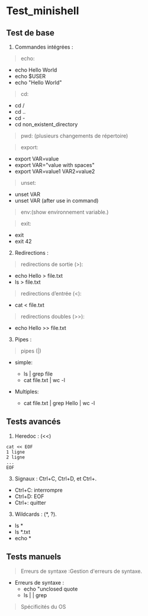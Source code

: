 # Test_minishell

## Test de base
1) Commandes intégrées :
> echo:
- echo Hello World
- echo $USER
- echo "Hello    World"

>  cd:
- cd /
- cd ..
- cd -
- cd non_existent_directory

> pwd: (plusieurs changements de répertoire)

> export:
- export VAR=value
- export VAR="value with spaces"
- export VAR=value1 VAR2=value2

> unset:
- unset VAR
- unset VAR (after use in command)

> env:(show environnement variable.)

> exit:
- exit
- exit 42

2) Redirections :
> redirections de sortie (>):
- echo Hello > file.txt
- ls > file.txt

> redirections d’entrée (<):
- cat < file.txt

> redirections doubles (>>):
- echo Hello >> file.txt

3) Pipes :
> pipes (|)
- simple:
  - ls | grep file
  - cat file.txt | wc -l

- Multiples:
  - cat file.txt | grep Hello | wc -l

## Tests avancés
1) Heredoc : (<<)
```
cat << EOF
1 ligne
2 ligne
...
EOF
```
3) Signaux : Ctrl+C, Ctrl+D, et Ctrl+\.
- Ctrl+C: interrompre
- Ctrl+D: EOF
- Ctrl+\: quitter

3) Wildcards : (*, ?).
- ls *
- ls *.txt
- echo *


## Tests manuels
> Erreurs de syntaxe :Gestion d'erreurs de syntaxe.
- Erreurs de syntaxe :
  - echo "unclosed quote
  - ls | | grep

> Spécificités du OS

